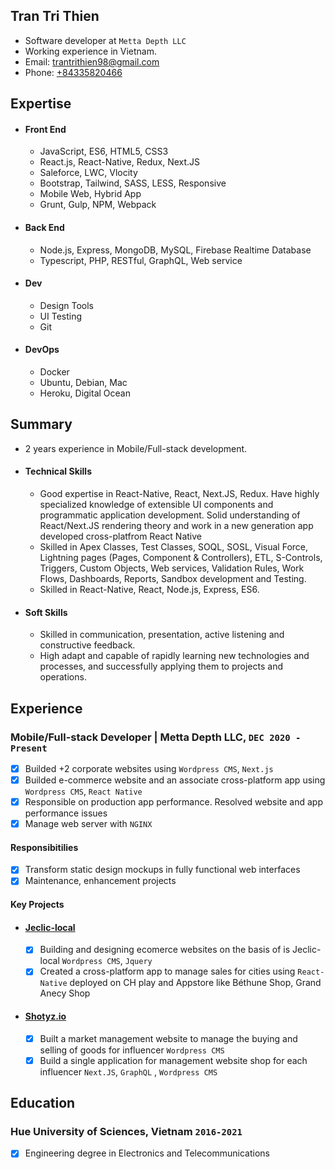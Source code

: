 ## Tran Tri Thien

- Software developer at `Metta Depth LLC`
- Working experience in Vietnam.
- Email: [trantrithien98@gmail.com](mailto:trantrithien98@gmail.com)
- Phone: [+84335820466](tel:+84335820466)

## Expertise

- #### Front End
  - JavaScript, ES6, HTML5, CSS3
  - React.js, React-Native, Redux, Next.JS
  - Saleforce, LWC, Vlocity
  - Bootstrap, Tailwind, SASS, LESS, Responsive
  - Mobile Web, Hybrid App
  - Grunt, Gulp, NPM, Webpack
- #### Back End
  - Node.js, Express, MongoDB, MySQL, Firebase Realtime Database
  - Typescript, PHP, RESTful, GraphQL, Web service
- #### Dev
  - Design Tools
  - UI Testing
  - Git
- #### DevOps
  - Docker
  - Ubuntu, Debian, Mac
  - Heroku, Digital Ocean

## Summary

- 2 years experience in Mobile/Full-stack development.
- #### Technical Skills

  - Good expertise in React-Native, React, Next.JS, Redux. Have highly specialized knowledge of extensible UI components and programmatic application development. Solid understanding of React/Next.JS rendering theory and work in a new generation app developed cross-platfrom React Native
  - Skilled in Apex Classes, Test Classes, SOQL, SOSL, Visual Force, Lightning pages (Pages, Component & Controllers), ETL, S-Controls, Triggers, Custom Objects, Web services, Validation Rules, Work Flows, Dashboards, Reports, Sandbox development and Testing.
  - Skilled in React-Native, React, Node.js, Express, ES6.

- #### Soft Skills
  - Skilled in communication, presentation, active listening and constructive feedback.
  - High adapt and capable of rapidly learning new technologies and processes, and successfully applying them to projects and operations.

## Experience

### **Mobile/Full-stack Developer | Metta Depth LLC**, `DEC 2020 - Present`

- [x] Builded +2 corporate websites using `Wordpress CMS`, `Next.js`
- [x] Builded e-commerce website and an associate cross-platform app using `Wordpress CMS`, `React Native`
- [x] Responsible on production app performance. Resolved website and app performance issues
- [x] Manage web server with `NGINX`

#### Responsibitilies

- [x] Transform static design mockups in fully functional web interfaces
- [x] Maintenance, enhancement projects

#### Key Projects

- #### **[Jeclic-local](https://jeclic-local.fr)**
  - [x] Building and designing ecomerce websites on the basis of is Jeclic-local `Wordpress CMS`, `Jquery`
  - [x] Created a cross-platform app to manage sales for cities using `React-Native` deployed on CH play and Appstore like Béthune Shop, Grand Anecy Shop
- #### **[Shotyz.io](https://shotyz.io)**
  - [x] Built a market management website to manage the buying and selling of goods for influencer `Wordpress CMS`
  - [x] Build a single application for management website shop for each influencer `Next.JS`, `GraphQL` , `Wordpress CMS`

## Education

### Hue University of Sciences, Vietnam `2016-2021`

- [x] Engineering degree in Electronics and Telecommunications
